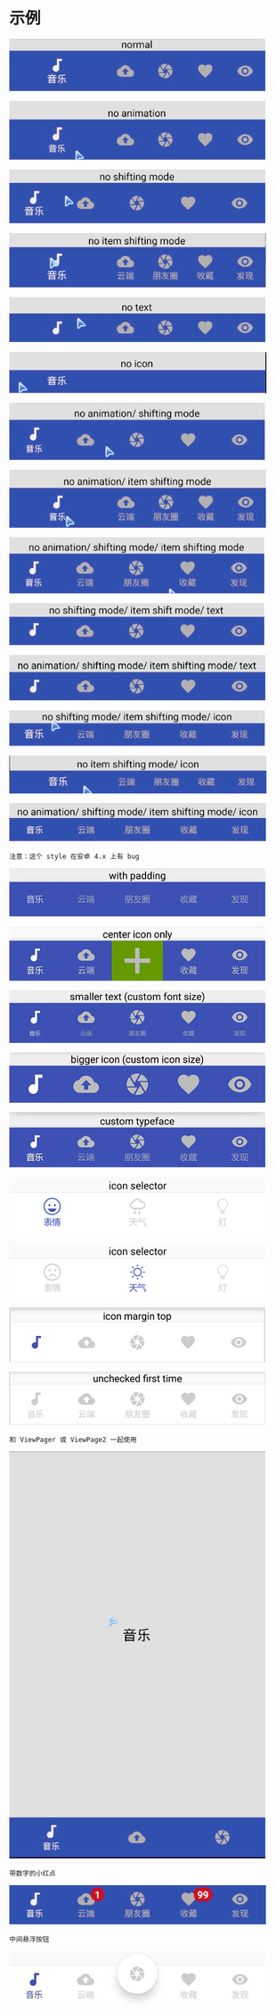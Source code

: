 # 示例

![normal](./example/normal.gif)

![no_animation](./example/no_animation.gif)

![no_shifting_mode](./example/no_shifting_mode.gif)

![no_item_shifting_mode](./example/no_item_shifting_mode.gif)

![no_text](./example/no_text.gif)

![no_icon](./example/no_icon.gif)

![no_animation_shifting_mode](./example/no_animation_shifting_mode.gif)

![no_animation_item_shifting_mode](./example/no_animation_item_shifting_mode.gif)

![no_animation_shifting_mode_item_shifting_mode](./example/no_animation_shifting_mode_item_shifting_mode.gif)

![no_shifting_mode_item_shifting_mode_text](./example/no_shifting_mode_item_shifting_mode_text.gif)

![no_animation_shifting_mode_item_shifting_mode_text](./example/no_animation_shifting_mode_item_shifting_mode_text.gif)

![no_shifting_mode_item_shifting_mode_and_icon](./example/no_shifting_mode_item_shifting_mode_and_icon.gif)

![no_item_shifting_mode_icon](./example/no_item_shifting_mode_icon.gif)

![no_animation_shifting_mode_item_shifting_mode_icon](./example/no_animation_shifting_mode_item_shifting_mode_icon.gif)

`注意：这个 style 在安卓 4.x 上有 bug`

![with_padding](./example/with_padding.jpg)

![center_icon_only](./example/center_icon_only.jpg)

![smaller_text](./example/smaller_text.jpg)

![bigger_icon](./example/bigger_icon.jpg)

![custom_typeface](./example/custom_typeface.jpg)

![icon_selector_1](./example/icon_selector_1.jpg)

![icon_selector_2](./example/icon_selector_2.jpg)

![icon_margin_top](./example/icon_margin_top.jpg)

![unchecked_first_time](./example/unchecked_first_time.jpg)

`和 ViewPager 或 ViewPage2 一起使用`

![with_view_pager](./example/with_view_pager.gif)

`带数字的小红点`

![view_badger](./example/view_badger.gif)

`中间悬浮按钮`

![center_fab](./example/center_fab.jpg)
